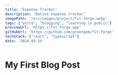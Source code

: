 ```yaml
---
title: 'Expense Tracker'
description: 'Native expense tracker'
imagePath: '/src/images/project/fit-forge.webp'
tags: ["astro", "blogging", "learning in public"]
previewUrl: 'https://fit-forge.app'
gitHubUrl: 'https://github.com/greengem/fit-forge'
techStack: ["react", "typescript"]
date: '2024-03-14'
---
```

# My First Blog Post